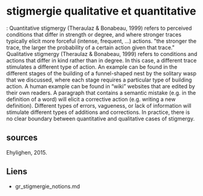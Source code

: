 # stigmergie qualitative et quantitative

: Quantitative stigmergy (Theraulaz & Bonabeau, 1999) refers to perceived conditions that differ in strength or degree, and where stronger traces typically elicit more forceful (intense, frequent, ...) actions. "the stronger the trace, the
larger the probability of a certain action given that trace." Qualitative stigmergy (Theraulaz & Bonabeau, 1999) refers to conditions and actions that differ in kind rather than in degree. In this case, a different trace stimulates a different type of action. An example can be found in the different stages of the building
of a funnel-shaped nest by the solitary wasp that we discussed, where each stage requires
a particular type of building action. A human example can be found in “wiki” websites
that are edited by their own readers. A paragraph that contains a semantic mistake (e.g. in
the definition of a word) will elicit a corrective action (e.g. writing a new definition).
Different types of errors, vagueness, or lack of information will stimulate different types
of additions and corrections.
In practice, there is no clear boundary between quantitative and qualitative cases
of stigmergy.

## sources

Ehylighen, 2015.


## Liens

- gr_stigmergie_notions.md

